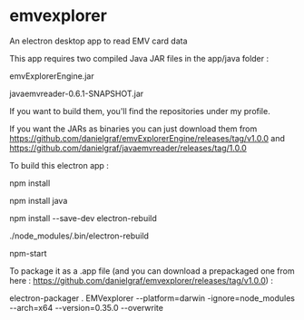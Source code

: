 # emvexplorer
An electron desktop app to read EMV card data

This app requires two compiled Java JAR files in the app/java folder :

emvExplorerEngine.jar

javaemvreader-0.6.1-SNAPSHOT.jar

If you want to build them, you'll find the repositories under my profile.

If you want the JARs as binaries you can just download them from https://github.com/danielgraf/emvExplorerEngine/releases/tag/v1.0.0 and https://github.com/danielgraf/javaemvreader/releases/tag/1.0.0 

To build this electron app :

npm install

npm install java

npm install --save-dev electron-rebuild

./node_modules/.bin/electron-rebuild

npm-start

To package it as a .app file (and you can download a prepackaged one from here : https://github.com/danielgraf/emvexplorer/releases/tag/v1.0.0) :

electron-packager . EMVexplorer --platform=darwin -ignore=node_modules --arch=x64 --version=0.35.0 --overwrite

